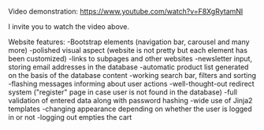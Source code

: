 Video demonstration: https://www.youtube.com/watch?v=F8XgRytamNI

I invite you to watch the video above.

Website features:
-Bootstrap elements (navigation bar, carousel and many more)
-polished visual aspect (website is not pretty but each element has been customized)
-links to subpages and other websites
-newsletter input, storing email addresses in the database
-automatic product list generated on the basis of the database content
-working search bar, filters and sorting
-flashing messages informing about user actions
-well-thought-out redirect system ("register" page in case user is not found in the database)
-full validation of entered data along with password hashing
-wide use of Jinja2 templates
-changing appearance depending on whether the user is logged in or not
-logging out empties the cart
